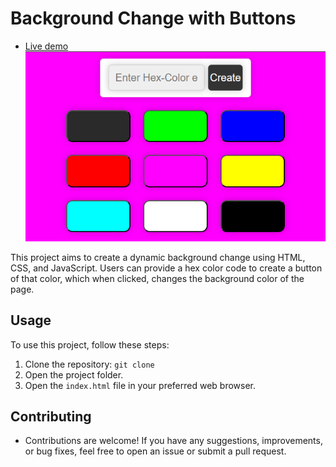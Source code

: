 # Background Change with Buttons

- [Live demo](https://jay-govind-kumar.github.io/chai-cohort/projects/Background%20Color%20Change/)
  ![Background Color Change](./assets/bg.png)

This project aims to create a dynamic background change using HTML, CSS, and JavaScript. Users can provide a hex color code to create a button of that color, which when clicked, changes the background color of the page.

## Usage

To use this project, follow these steps:

1. Clone the repository: `git clone `
2. Open the project folder.
3. Open the `index.html` file in your preferred web browser.

## Contributing

- Contributions are welcome! If you have any suggestions, improvements, or bug fixes, feel free to open an issue or submit a pull request.
